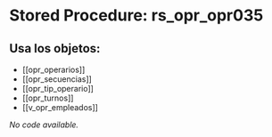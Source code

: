 # Stored Procedure: rs_opr_opr035

## Usa los objetos:
- [[opr_operarios]]
- [[opr_secuencias]]
- [[opr_tip_operario]]
- [[opr_turnos]]
- [[v_opr_empleados]]

*No code available.*
